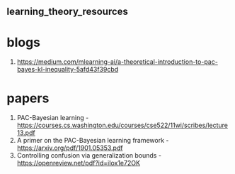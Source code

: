 ## learning_theory_resources

# blogs
1. https://medium.com/mlearning-ai/a-theoretical-introduction-to-pac-bayes-kl-inequality-5afd43f39cbd <br />
# papers
1. PAC-Bayesian learning - https://courses.cs.washington.edu/courses/cse522/11wi/scribes/lecture13.pdf
2. A primer on the PAC-Bayesian learning framework - https://arxiv.org/pdf/1901.05353.pdf
3. Controlling confusion via generalization bounds - https://openreview.net/pdf?id=iIox1e72OK
